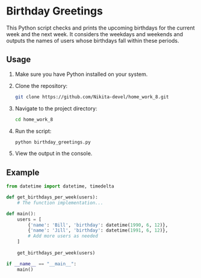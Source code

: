 # Birthday Greetings

This Python script checks and prints the upcoming birthdays for the current week and the next week. It considers the weekdays and weekends and outputs the names of users whose birthdays fall within these periods.

## Usage

1. Make sure you have Python installed on your system.

2. Clone the repository:

    ```bash
    git clone https://github.com/Nikita-devel/home_work_8.git
    ```

3. Navigate to the project directory:

    ```bash
    cd home_work_8
    ```

4. Run the script:

    ```bash
    python birthday_greetings.py
    ```

5. View the output in the console.

## Example

```python
from datetime import datetime, timedelta

def get_birthdays_per_week(users):
    # The function implementation...

def main():
    users = [
        {'name': 'Bill', 'birthday': datetime(1990, 6, 12)},
        {'name': 'Jill', 'birthday': datetime(1991, 6, 12)},
        # Add more users as needed
    ]
    
    get_birthdays_per_week(users)

if __name__ == "__main__":
    main()
```
